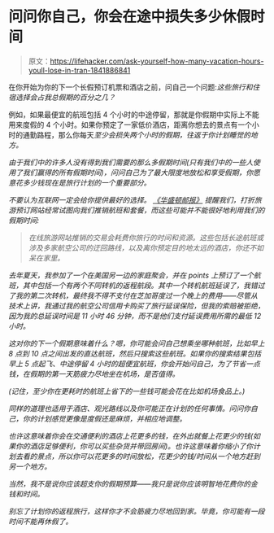 # 问问你自己，你会在途中损失多少休假时间

> 原文：<https://lifehacker.com/ask-yourself-how-many-vacation-hours-youll-lose-in-tran-1841886841>

在你开始为你的下一个长假预订机票和酒店之前，问自己一个问题:*这些旅行和住宿选择会占我总假期的百分之几？*



例如，如果最便宜的航班包括 4 个小时的中途停留，那就是你假期中实际上不能用来度假的 4 个小时。如果你预定了一家低价酒店，距离你想去的景点有一个小时的通勤路程，那么你每天*至少会损失两个小时的假期，往返于你计划睡觉的地方。*

*由于我们中的许多人没有得到我们需要的那么多假期时间(只有我们中的一些人使用了我们赢得的所有假期时间)，问问自己为了最大限度地放松和享受假期，你愿意花多少钱现在是旅行计划的一个重要部分。*

*不要认为互联网一定会给你提供最好的选择。 [《华盛顿邮报》](https://www.washingtonpost.com/lifestyle/travel/why-travelers-dont-value-their-time--and-what-it-means-for-your-next-vacation/2020/02/12/32ae9372-46c8-11ea-ab15-b5df3261b710_story.html) 提醒我们，打折旅游预订网站经常试图向我们推销航班和套餐，而这些可能并不能很好地利用我们的假期时间:*

> *在线旅游网站推销的交易会耗费你旅行的时间和资源。这些包括长途航班或涉及多家航空公司的迂回路线，以及离你预定目的地太远的酒店，你还不如呆在家里。*

*去年夏天，我参加了一个在美国另一边的家庭聚会，并在 points 上预订了一个航班，其中包括一个有两个不同转机的返程航段。其中一个转机航班延误了，我错过了我的第二次转机，最终我不得不支付在芝加哥度过一个晚上的费用——尽管从技术上讲，我通过我的航空公司信用卡购买了旅行延误保险，但我的索赔被拒绝，因为我的总延误时间是 11 小时 46 分钟，而不是他们支付延误费用所需的最低 12 小时。*

*这对你的下一个假期意味着什么？嗯，你可能会问自己想乘坐哪种航班，比如早上 8 点到 10 点之间出发的直达航班，然后只搜索这些航班。如果你的搜索结果包括早上 5 点起飞、中途停留 4 小时的超便宜航班，你会开始问自己，为了节省一点钱，在假期的第一天筋疲力尽地坐在机场，是否值得。*

*(记住，至少你在更耗时的航班上省下的一些钱可能会花在比如机场食品上。)*

*同样的道理也适用于酒店、观光路线以及你可能正在计划的任何事情。问问你自己，你的计划感觉更像是度假还是麻烦，并相应地调整。*

*也许这意味着你会在交通便利的酒店上花更多的钱，在外出就餐上花更少的钱(如果你的酒店足够便利，你可以买些杂货并带回房间)。也许这意味着你缩小了你计划去看的景点，所以你可以花更多的时间放松，花更少的钱/时间从一个地方赶到另一个地方。*

*当然，我不是说你应该超支你的假期预算——我只是说你应该明智地花费你的金钱和时间。*

*别忘了计划你的返程旅行，这样你才不会筋疲力尽地回到家。毕竟，你可能有一段时间不能再休假了。*